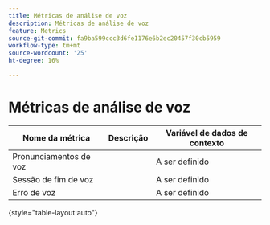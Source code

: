```yaml
---
title: Métricas de análise de voz
description: Métricas de análise de voz
feature: Metrics
source-git-commit: fa9ba599ccc3d6fe1176e6b2ec20457f30cb5959
workflow-type: tm+mt
source-wordcount: '25'
ht-degree: 16%

---
```


# Métricas de análise de voz

| Nome da métrica | Descrição | Variável de dados de contexto |
| --- | --- | --- |
| Pronunciamentos de voz | | A ser definido |
| Sessão de fim de voz | | A ser definido |
| Erro de voz | | A ser definido |

{style="table-layout:auto"}

